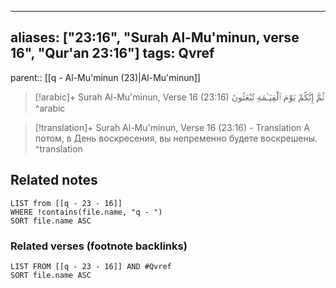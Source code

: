 
---
aliases: ["23:16", "Surah Al-Mu'minun, verse 16", "Qur'an 23:16"]
tags: Qvref
---

parent:: [[q - Al-Mu'minun (23)|Al-Mu'minun]]

> [!arabic]+ Surah Al-Mu'minun, Verse 16 (23:16)
> <span class="quran-arabic">ثُمَّ إِنَّكُمْ يَوْمَ ٱلْقِيَـٰمَةِ تُبْعَثُونَ</span>
^arabic

> [!translation]+ Surah Al-Mu'minun, Verse 16 (23:16) - Translation
> А потом, в День воскресения, вы непременно будете воскрешены.
^translation



## Related notes
```dataview
LIST from [[q - 23 - 16]]
WHERE !contains(file.name, "q - ")
SORT file.name ASC
```

### Related verses (footnote backlinks)
```dataview
LIST FROM [[q - 23 - 16]] AND #Qvref
SORT file.name ASC
```

